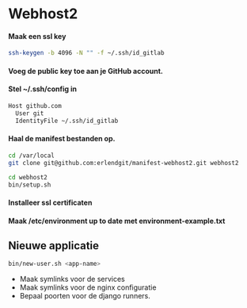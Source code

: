 # Webhost2

#### Maak een ssl key

```bash
ssh-keygen -b 4096 -N "" -f ~/.ssh/id_gitlab
```

#### Voeg de public key toe aan je GitHub account.

#### Stel ~/.ssh/config in

```bash
Host github.com
  User git
  IdentityFile ~/.ssh/id_gitlab
```

#### Haal de manifest bestanden op.

```bash
cd /var/local
git clone git@github.com:erlendgit/manifest-webhost2.git webhost2

cd webhost2
bin/setup.sh
```

#### Installeer ssl certificaten

#### Maak /etc/environment up to date met environment-example.txt

## Nieuwe applicatie

```bash
bin/new-user.sh <app-name>
```

* Maak symlinks voor de services
* Maak symlinks voor de nginx configuratie
* Bepaal poorten voor de django runners.
